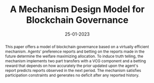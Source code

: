 ---
order: 1
title: "A Mechanism Design Model for Blockchain Governance"
date: 25-01-2023
presenter:
  name: "Olga Gorelkina"
  url: "https://www.gorelkina.com/home"
  affiliation: "University of Liverpool Management School"
  image: "/assets/images/olga.jpg" 
abstract: |
 This paper offers a model of blockchain governance based on a virtually efficient mechanism. Agents' preference reports and betting on the reports made in the future determine the welfare maximizing allocation. To induce truth telling, the mechanism implements two part transfers with a VCG component and a betting reward that depends on how accurately the prior updated upon the agent's report predicts reports observed in the next period. The mechanism satisfies participation constraints and generates no deficit after any reported history.
---